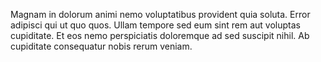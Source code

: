 Magnam in dolorum animi nemo voluptatibus provident quia soluta.
Error adipisci qui ut quo quos.
Ullam tempore sed eum sint rem aut voluptas cupiditate.
Et eos nemo perspiciatis doloremque ad sed suscipit nihil.
Ab cupiditate consequatur nobis rerum veniam.